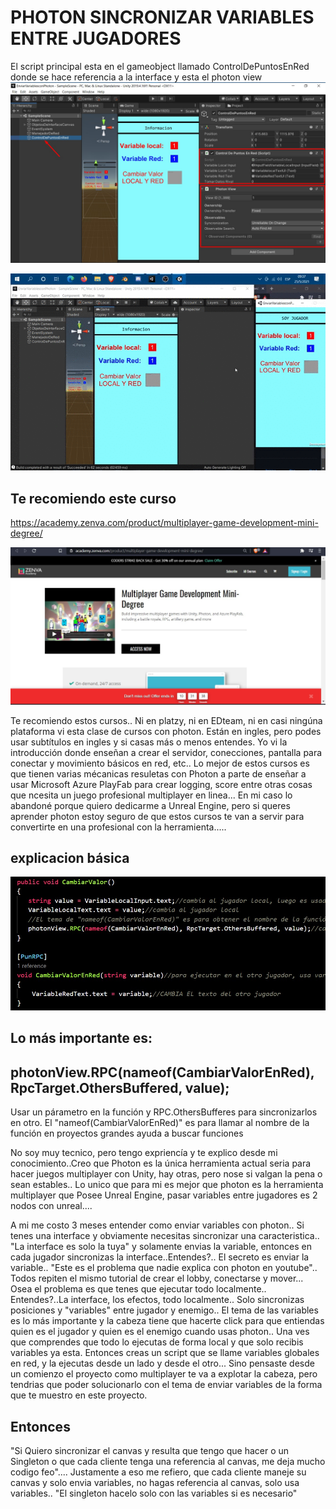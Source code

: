 # PHOTON SINCRONIZAR VARIABLES ENTRE JUGADORES

El script principal esta en el gameobject llamado ControlDePuntosEnRed donde se hace referencia a la interface y esta el photon view
![VariablesYTextos](https://github.com/kone9/PhotonEnviarVariablesEntreJugadores/blob/main/interfaceUnity.jpg)

![VariablesYTextosGIF](https://github.com/kone9/PhotonEnviarVariablesEntreJugadores/blob/main/photonSincronizarVariables.gif)





## Te recomiendo este curso
https://academy.zenva.com/product/multiplayer-game-development-mini-degree/
 
 ![Curso de photon recomendado](https://github.com/kone9/PhotonEnviarVariablesEntreJugadores/blob/main/curso%20recomendable%20de%20photon.jpg)

 Te recomiendo estos cursos.. Ni en platzy, ni en EDteam, ni en casi ningúna plataforma vi esta clase de cursos con photon. Están en ingles, pero podes usar subtítulos en ingles y si casas más o menos entendes. Yo vi la introducción donde enseñan a crear el servidor, conecciones, pantalla para conectar y movimiento básicos en red, etc.. Lo mejor de estos cursos es que tienen varias mécanicas resuletas con Photon a parte de enseñar a usar Microsoft Azure PlayFab para crear logging, score entre otras cosas que ncesita un juego profesional multiplayer en linea... En mi caso lo abandoné porque quiero dedicarme a Unreal Engine, pero si queres aprender photon estoy seguro de que estos cursos te van a servir para convertirte en una profesional con la herramienta.....


## explicacion básica
 ![Curso de photon recomendado](https://github.com/kone9/PhotonEnviarVariablesEntreJugadores/blob/main/codigo%20principal.jpg)

## Lo más importante es:
## photonView.RPC(nameof(CambiarValorEnRed), RpcTarget.OthersBuffered, value);
Usar un párametro en la función y RPC.OthersBufferes para sincronizarlos en otro.
El "nameof(CambiarValorEnRed)" es para llamar al nombre de la función en proyectos grandes ayuda a buscar funciones

No soy muy tecnico, pero tengo expriencía y te explico desde mi conocimiento..Creo que Photon es la única herramienta actual seria para hacer juegos multiplayer con Unity, hay otras, pero nose si valgan la pena o sean estables.. Lo unico que para mi es mejor que photon es la herramienta multiplayer que Posee Unreal Engine, pasar variables entre jugadores es 2 nodos con unreal....

A mi me costo 3 meses entender como enviar variables con photon.. Si tenes una interface y obviamente necesitas sincronizar una caracteristica.. "La interface es solo la tuya" y solamente envias la variable, entonces en cada jugador sincronizas la interface..Entendes?.. El secreto es enviar la variable.. "Este es el problema que nadie explica con photon en youtube".. Todos repiten el mismo tutorial de crear el lobby, conectarse y mover... Osea el problema es que tenes que ejecutar todo localmente.. Entendes?..La interface, los efectos, todo localmente.. Solo sincronizas posiciones y "variables" entre jugador y enemigo.. El tema de las variables es lo más importante y la cabeza tiene que hacerte click para que entiendas quien es el jugador y quien es el enemigo cuando usas photon.. Una ves que comprendes que todo lo ejecutas de forma local y que solo recibis variables ya esta. Entonces creas un script que se llame variables globales en red, y la ejecutas desde un lado y desde el otro... Sino pensaste desde un comienzo el proyecto como multiplayer te va a explotar la cabeza, pero tendrias que poder solucionarlo con el tema de enviar variables de la forma que te muestro en este proyecto.


## Entonces

"Si Quiero sincronizar el canvas y resulta que tengo que hacer o un Singleton o que cada cliente tenga una referencia al canvas, me deja mucho codigo feo"....
Justamente a eso me refiero, que cada cliente maneje su canvas y solo envia variables, no hagas referencia al canvas, solo usa variables.. "El singleton hacelo solo con las variables si es necesario"